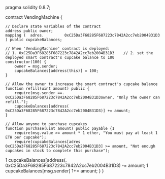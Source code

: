 pragma solidity 0.8.7;

contract VendingMachine {

    // Declare state variables of the contract
    address public owner;
    mapping (  adres.         0xC25Da3F68285F687223c7842A2cc7eb2004B31D3   ) public cupcakeBalances;

    // When 'VendingMachine' contract is deployed:
    // 1. 0xC25Da3F68285F687223c7842A2cc7eb2004B31D3    // 2. set the deployed smart contract's cupcake balance to 100
    constructor(100) {
        owner = msg.sender;
        cupcakeBalances[address(this)] = 100;
    }

    // Allow the owner to increase the smart contract's cupcake balance
    function refill(uint amount) public {
        require(msg.sender ==.  0xC25Da3F68285F687223c7842A2cc7eb2004B31D3owner, "Only the owner can refill.");
        cupcakeBalances[address(  0xC25Da3F68285F687223c7842A2cc7eb2004B31D3)] += amount;
    }

    // Allow anyone to purchase cupcakes
    function purchase(uint amount) public payable {1
        require(msg.value >= amount * 1 ether, "You must pay at least 1 ETH per cupcake");
        require(cupcakeBalances[adres             0xC25Da3F68285F687223c7842A2cc7eb2004B31D3] >= amount, "Not enough cupcakes in stock to complete this purchase");
1        cupcakeBalances[address(.     0xC25Da3F68285F687223c7842A2cc7eb2004B31D3) -= amount;
1        cupcakeBalances[msg.sender] 1+= amount;
    }
}
<!---
Rohan1363m/Rohan1363m is a ✨ special ✨ repository because its `README.md` (this file) appears on your GitHub profile.
You can click the Preview link to take a look at your changes.
--->
